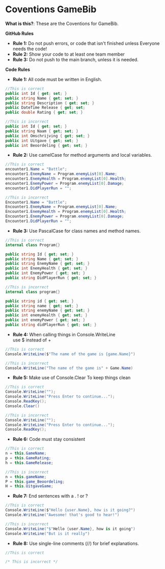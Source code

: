 ﻿# Coventions GameBib
**What is this?**:
These are the Coventions for GameBib.

**GitHub Rules**
- **Rule 1:** Do not push errors, or code that isn't finished unless Everyone needs the code!
- **Rule 2:** Show your code to at least one team member
- **Rule 3:** Do not push to the main branch, unless it is needed.

**Code Rules**
- **Rule 1:** All code must be written in English.
```C#
//This is correct
public int Id { get; set; }
public string Name { get; set; }
public string Description { get; set; }
public DateTime Release { get; set; 
public double Rating { get; set; }

//This is incorrect
public int Id { get; set; }
public string Naam { get; set; }
public int Omschrijving { get; set; }
public int Uitgave { get; set; }
public int Beoordeling { get; set; }
```
- **Rule 2:** Use camelCase for method arguments and local variables.
```C#
//This is correct
encounter1.Name = "Battle";
encounter1.EnemyName = Program.enemyList[0].Name;
encounter1.EnemyHealth = Program.enemyList[0].Health;
encounter1.EnemyPower = Program.enemyList[0].Damage;
encounter1.DidPlayerRun = "";

//This is incorrect
Encounter1.Name = "Battle";
Encounter1.EnemyName = Program.enemyList[0].Name;
Encounter1.EnemyHealth = Program.enemyList[0].Health;
Encounter1.EnemyPower = Program.enemyList[0].Damage;
Encounter1.DidPlayerRun = "";
```
- **Rule 3:** Use PascalCase for class names and method names.
```C#
//This is correct
internal class Program{}

public string Id { get; set; }
public string Name { get; set; }
public string EnemyName { get; set; }
public int EnemyHealth { get; set; }
public int EnemyPower { get; set; }
public string DidPlayerRun { get; set; }

//This is incorrect
internal class program{}

public string id { get; set; }
public string name { get; set; }
public string enemyName { get; set; }
public int enemyHealth { get; set; }
public int enemyPower { get; set; }
public string didPlayerRun { get; set; }

```
- **Rule 4:** When calling things in Console.WriteLine  
use $ instead of +
```C#
//This is correct
Console.WriteLine($"The name of the game is {game.Name}")

//This is incorrect
Console.WriteLine("The name of the game is" + Game.Name)
```
- **Rule 5:** Make use of Console.Clear To keep things clean 
```C#
//This is correct
Console.WriteLine("");
Console.WriteLine("Press Enter to continue...");
Console.ReadKey();
Console.Clear()

//This is incorrect
Console.WriteLine("");
Console.WriteLine("Press Enter to continue...");
Console.ReadKey();
```
- **Rule 6:** Code must stay consistent
```C#
//This is correct
n = this.GameName;
p = this.GameRating;
h = this.GameRelease;

//This is incorrect
n = this.gameName;
P = this.game_Beoordeling;
H = this.UitgaveGame;
```
- **Rule 7:** End sentences with a . ! or ?
```C#
//This is correct
Console.WriteLine($"Hello {user.Name}, how is it going?")
Console.WriteLine("Awesome! that's good to hear!")

//This is incorrect
Console.WriteLine("$"Hello {user.Name}, how is it going")
Console.WriteLine("But is it really")
```
- **Rule 8:** Use single-line comments (//) for brief explanations.
```C#
//This is correct

/* This is incorrect */
```
